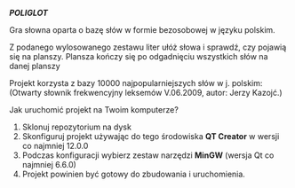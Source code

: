 _**POLIGLOT**_

Gra słowna oparta o bazę słów w formie bezosobowej w języku polskim.

Z podanego wylosowanego zestawu liter ułóż słowa i sprawdź, czy pojawią się na planszy. Plansza kończy się po odgadnięciu wszystkich słów na danej planszy

Projekt korzysta z bazy 10000 najpopularniejszych słów w j. polskim: (Otwarty słownik frekwencyjny leksemów V.06.2009, autor: Jerzy Kazojć.) 

Jak uruchomić projekt na Twoim komputerze?
1. Sklonuj repozytorium na dysk
2. Skonfiguruj projekt używając do tego środowiska **QT Creator** w wersji co najmniej 12.0.0
3. Podczas konfiguracji wybierz zestaw narzędzi **MinGW** (wersja Qt co najmniej 6.6.0)
4. Projekt powinien być gotowy do zbudowania i uruchomienia.
